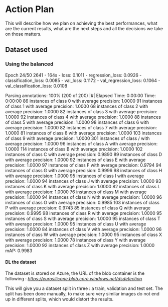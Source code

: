 # Action Plan

This will describe how we plan on achieving the best performances, what are the current results, what are the next steps and all the decisions we take on those matters.

## Dataset used

### Using the balanced
Epoch 24/50
2641 - 164s - loss: 0.1011 - regression_loss: 0.0926 - classification_loss: 0.0085 - val_loss: 0.1172 - val_regression_loss: 0.1064 - val_classification_loss: 0.0108

Parsing annotations: 100% (200 of 200) |#| Elapsed Time: 0:00:00 Time:  0:00:00
86 instances of class 0 with average precision: 1.0000
91 instances of class 1 with average precision: 1.0000
68 instances of class 2 with average precision: 1.0000
82 instances of class 3 with average precision: 1.0000
92 instances of class 4 with average precision: 1.0000
88 instances of class 5 with average precision: 1.0000
98 instances of class 6 with average precision: 1.0000
82 instances of class 7 with average precision: 1.0000
81 instances of class 8 with average precision: 1.0000
103 instances of class 9 with average precision: 1.0000
301 instances of class / with average precision: 1.0000
96 instances of class A with average precision: 1.0000
114 instances of class B with average precision: 1.0000
102 instances of class C with average precision: 0.9890
89 instances of class D with average precision: 1.0000
92 instances of class E with average precision: 1.0000
97 instances of class F with average precision: 0.9794
94 instances of class G with average precision: 0.9996
98 instances of class H with average precision: 1.0000
95 instances of class I with average precision: 1.0000
94 instances of class J with average precision: 1.0000
93 instances of class K with average precision: 1.0000
82 instances of class L with average precision: 1.0000
76 instances of class M with average precision: 1.0000
94 instances of class N with average precision: 1.0000
96 instances of class O with average precision: 0.9985
103 instances of class P with average precision: 0.9743
85 instances of class Q with average precision: 0.9995
98 instances of class R with average precision: 1.0000
95 instances of class S with average precision: 1.0000
95 instances of class T with average precision: 1.0000
95 instances of class U with average precision: 1.0000
84 instances of class V with average precision: 1.0000
96 instances of class W with average precision: 1.0000
95 instances of class X with average precision: 1.0000
78 instances of class Y with average precision: 1.0000
92 instances of class Z with average precision: 1.0000
mAP: 0.9983



#### DL the dataset

The dataset is stored on Azure, the URL of the blob container is the following :
*https://eurosilicone.blob.core.windows.net/dsdetection*

This will give you a dataset split in three : a train, validation and test set. The split has been done manually, to make sure very similar images do not end up in different splits, which would distort the results.
